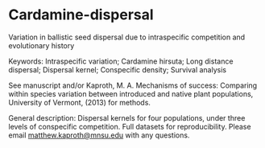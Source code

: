 # Cardamine-dispersal
Variation in ballistic seed dispersal due to intraspecific competition and evolutionary history

Keywords:
Intraspecific variation; Cardamine hirsuta; Long distance dispersal;
Dispersal kernel; Conspecific density; Survival analysis

See manuscript and/or Kaproth, M. A. Mechanisms of success: Comparing within species variation between introduced and native plant populations, University of Vermont, (2013) for methods.

General description: Dispersal kernels for four populations, under three levels of conspecific competition. Full datasets for reproducibility. Please email matthew.kaproth@mnsu.edu with any questions.
